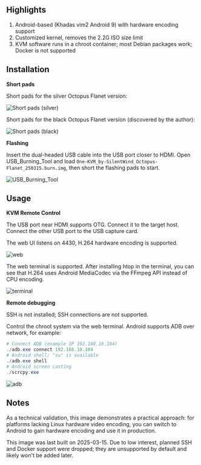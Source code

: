 ## Highlights

1. Android-based (Khadas vim2 Android 9) with hardware encoding support
2. Customized kernel, removes the 2.2G ISO size limit
3. KVM software runs in a chroot container; most Debian packages work; Docker is not supported

## Installation

**Short pads**

Short pads for the silver Octopus Flanet version:

![Short pads (silver)](../img/084749kig48ixdiybxguvy.jpg)

Short pads for the black Octopus Flanet version (discovered by the author):

![Short pads (black)](../img/image-20250516202445796.png)

**Flashing**

Insert the dual-headed USB cable into the USB port closer to HDMI. Open USB_Burning_Tool and load `One-KVM_by-SilentWind_Octopus-Flanet_250315.burn.img`, then short the flashing pads to start.

![USB_Burning_Tool](../img/image-20250516203306768.png)

## Usage

**KVM Remote Control**

The USB port near HDMI supports OTG. Connect it to the target host. Connect the other USB port to the USB capture card.

The web UI listens on 4430, H.264 hardware encoding is supported.

![web](../img/image-20250516205059560.png)

The web terminal is supported. After installing htop in the terminal, you can see that H.264 uses Android MediaCodec via the FFmpeg API instead of CPU encoding.

![terminal](../img/image-20250516204743961.png)

**Remote debugging**

SSH is not installed; SSH connections are not supported.

Control the chroot system via the web terminal. Android supports ADB over network, for example:

```powershell
# Connect ADB (example IP 192.168.10.104)
./adb.exe connect 192.168.10.104
# Android shell; "su" is available
./adb.exe shell
# Android screen casting
./scrcpy.exe
```

![adb](../img/image-20250516204309890.png)

## Notes

As a technical validation, this image demonstrates a practical approach: for platforms lacking Linux hardware video encoding, you can switch to Android to gain hardware encoding and use it in production.

This image was last built on 2025-03-15. Due to low interest, planned SSH and Docker support were dropped; they are unsupported by default and likely won't be added later.


